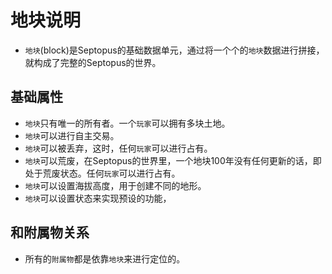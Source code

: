 # 地块说明

* `地块`(block)是Septopus的基础数据单元，通过将一个个的`地块`数据进行拼接，就构成了完整的Septopus的世界。

## 基础属性

* `地块`只有唯一的所有者。一个`玩家`可以拥有多块土地。
* `地块`可以进行自主交易。
* `地块`可以被丢弃，这时，任何`玩家`可以进行占有。
* `地块`可以荒废，在Septopus的世界里，一个地块100年没有任何更新的话，即处于荒废状态。任何`玩家`可以进行占有。
* `地块`可以设置海拔高度，用于创建不同的地形。
* `地块`可以设置状态来实现预设的功能，

## 和附属物关系

* 所有的`附属物`都是依靠`地块`来进行定位的。
